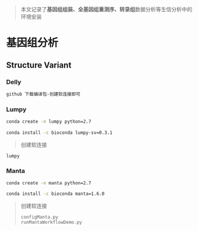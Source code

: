 > 本文记录了**基因组组装、全基因组重测序、转录组**数据分析等生信分析中的环境安装

# 基因组分析

## Structure Variant

### Delly

```bash
github 下载编译包-创建软连接即可
```

### Lumpy

```bash
conda create -n lumpy python=2.7 
 
conda install -c bioconda lumpy-sv=0.3.1
```

> 创建软连接
```
lumpy
```

### Manta

```bash
conda create -n manta python=2.7

conda install -c bioconda manta=1.6.0
```

> 创建软连接
> ```
> configManta.py
> runMantaWorkflowDemo.py
> ```